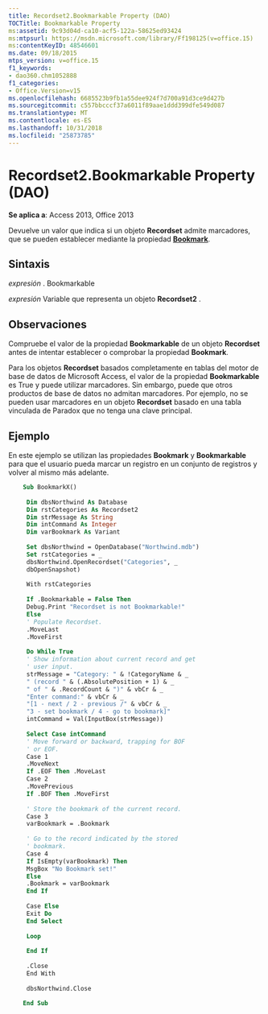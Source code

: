 ```yaml
---
title: Recordset2.Bookmarkable Property (DAO)
TOCTitle: Bookmarkable Property
ms:assetid: 9c93d04d-ca10-acf5-122a-58625ed93424
ms:mtpsurl: https://msdn.microsoft.com/library/Ff198125(v=office.15)
ms:contentKeyID: 48546601
ms.date: 09/18/2015
mtps_version: v=office.15
f1_keywords:
- dao360.chm1052888
f1_categories:
- Office.Version=v15
ms.openlocfilehash: 6685523b9fb1a55dee924f7d700a91d3ce9d427b
ms.sourcegitcommit: c557bbcccf37a6011f89aae1ddd399dfe549d087
ms.translationtype: MT
ms.contentlocale: es-ES
ms.lasthandoff: 10/31/2018
ms.locfileid: "25873785"
---
```

# <a name="recordset2bookmarkable-property-dao"></a>Recordset2.Bookmarkable Property (DAO)


**Se aplica a**: Access 2013, Office 2013

Devuelve un valor que indica si un objeto **Recordset** admite marcadores, que se pueden establecer mediante la propiedad **[Bookmark](recordset2-bookmark-property-dao.md)**.

## <a name="syntax"></a>Sintaxis

*expresión* . Bookmarkable

*expresión* Variable que representa un objeto **Recordset2** .

## <a name="remarks"></a>Observaciones

Compruebe el valor de la propiedad **Bookmarkable** de un objeto **Recordset** antes de intentar establecer o comprobar la propiedad **Bookmark**.

Para los objetos **Recordset** basados completamente en tablas del motor de base de datos de Microsoft Access, el valor de la propiedad **Bookmarkable** es True y puede utilizar marcadores. Sin embargo, puede que otros productos de base de datos no admitan marcadores. Por ejemplo, no se pueden usar marcadores en un objeto **Recordset** basado en una tabla vinculada de Paradox que no tenga una clave principal.

## <a name="example"></a>Ejemplo

En este ejemplo se utilizan las propiedades **Bookmark** y **Bookmarkable** para que el usuario pueda marcar un registro en un conjunto de registros y volver al mismo más adelante.

```vb
    Sub BookmarkX() 
     
     Dim dbsNorthwind As Database 
     Dim rstCategories As Recordset2 
     Dim strMessage As String 
     Dim intCommand As Integer 
     Dim varBookmark As Variant 
     
     Set dbsNorthwind = OpenDatabase("Northwind.mdb") 
     Set rstCategories = _ 
     dbsNorthwind.OpenRecordset("Categories", _ 
     dbOpenSnapshot) 
     
     With rstCategories 
     
     If .Bookmarkable = False Then 
     Debug.Print "Recordset is not Bookmarkable!" 
     Else 
     ' Populate Recordset. 
     .MoveLast 
     .MoveFirst 
     
     Do While True 
     ' Show information about current record and get 
     ' user input. 
     strMessage = "Category: " & !CategoryName & _ 
     " (record " & (.AbsolutePosition + 1) & _ 
     " of " & .RecordCount & ")" & vbCr & _ 
     "Enter command:" & vbCr & _ 
     "[1 - next / 2 - previous /" & vbCr & _ 
     "3 - set bookmark / 4 - go to bookmark]" 
     intCommand = Val(InputBox(strMessage)) 
     
     Select Case intCommand 
     ' Move forward or backward, trapping for BOF 
     ' or EOF. 
     Case 1 
     .MoveNext 
     If .EOF Then .MoveLast 
     Case 2 
     .MovePrevious 
     If .BOF Then .MoveFirst 
     
     ' Store the bookmark of the current record. 
     Case 3 
     varBookmark = .Bookmark 
     
     ' Go to the record indicated by the stored 
     ' bookmark. 
     Case 4 
     If IsEmpty(varBookmark) Then 
     MsgBox "No Bookmark set!" 
     Else 
     .Bookmark = varBookmark 
     End If 
     
     Case Else 
     Exit Do 
     End Select 
     
     Loop 
     
     End If 
     
     .Close 
     End With 
     
     dbsNorthwind.Close 
     
    End Sub
```
